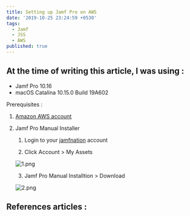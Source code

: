 ```yaml
---
title: Setting up Jamf Pro on AWS
date: '2019-10-25 23:24:59 +0530'
tags:
  - Jamf
  - JSS
  - AWS
published: true
---
```


## At the time of writing this article,  I was using :
- Jamf Pro 10.16
- macOS Catalina 10.15.0 Build 19A602

Prerequisites :
1. [Amazon AWS account](https://aws.amazon.com/free/)
2. Jamf Pro Manual Installer
	1. Login to your [jamfnation](https://www.jamf.com/jamf-nation/) account

    2. Click Account > My Assets

    ![1.png]({{site.baseurl}}/_posts/2019/2019-10-October/1.png)

    3. Jamf Pro Manual Installtion > Download

    ![2.png]({{site.baseurl}}/_posts/2019/2019-10-October/2.png)


## References articles :
